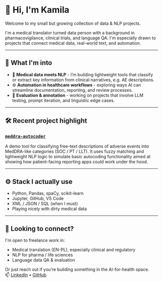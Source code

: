 # 👋 Hi, I'm Kamila

Welcome to my small but growing collection of data & NLP projects.

I'm a medical translator turned data person with a background in pharmacovigilance, clinical trials, and language QA. I'm especially drawn to projects that connect medical data, real-world text, and automation.

---

## 🧠 What I'm into

- 🧬 **Medical data meets NLP** - I’m building lightweight tools that classify or extract key information from clinical narratives, e.g. AE descriptions.
- ⚙️ **Automation in healthcare workflows** - exploring ways AI can streamline documentation, reporting, and review processes.
- 🧪 **Evaluation & annotation** - working on projects that involve LLM testing, prompt iteration, and linguistic edge cases.

---

## 🛠 Recent project highlight

### [`meddra-autocoder`](https://github.com/kamila-in-dataland/meddra-autocoder)
A demo tool for classifying free-text descriptions of adverse events into MedDRA-like categories (SOC / PT / LLT). It uses fuzzy matching and lightweight NLP logic to simulate basic autocoding functionality aimed at showing how patient-facing reporting apps could work under the hood.

---

## ⚙️ Stack I actually use

- Python, Pandas, spaCy, scikit-learn
- Jupyter, GitHub, VS Code
- XML / JSON / SQL (when I must)
- Playing nicely with dirty medical data

---

## 🤝 Looking to connect?

I'm open to freelance work in:
- Medical translation (EN-PL), especially clinical and regulatory
- NLP for pharma / life sciences
- Language data QA & evaluation

Or just reach out if you’re building something in the AI-for-health space.  
📫 [LinkedIn](https://www.linkedin.com/in/kamila-karkoszka/) • [GitHub](https://github.com/kamila-in-dataland)


